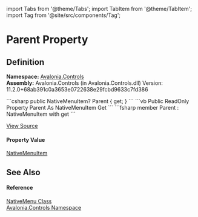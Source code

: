 import Tabs from '@theme/Tabs'; 
import TabItem from '@theme/TabItem'; 
import Tag from '@site/src/components/Tag'; 

# Parent Property




## Definition
**Namespace:** <a href="N_Avalonia_Controls">Avalonia.Controls</a>  
**Assembly:** Avalonia.Controls (in Avalonia.Controls.dll) Version: 11.2.0+68ab391c0a3653e0722638e29fcbd9633c7fd386

<Tabs groupId="api-code-preview">
<TabItem value="csharp" label="C#">
```csharp
public NativeMenuItem? Parent { get; }
```
</TabItem>
<TabItem value="vb" label="VB">
```vb
Public ReadOnly Property Parent As NativeMenuItem
	Get
```
</TabItem>
<TabItem value="fsharp" label="F#">
```fsharp
member Parent : NativeMenuItem with get
```
</TabItem>
</Tabs>



<a href="https://github.com/AvaloniaUI/Avalonia/tree/master/srcAvalonia.Controls/NativeMenu.cs#L93" title="View the source code">View Source</a>



#### Property Value
<a href="T_Avalonia_Controls_NativeMenuItem">NativeMenuItem</a>

## See Also


#### Reference
<a href="T_Avalonia_Controls_NativeMenu">NativeMenu Class</a>  
<a href="N_Avalonia_Controls">Avalonia.Controls Namespace</a>  
